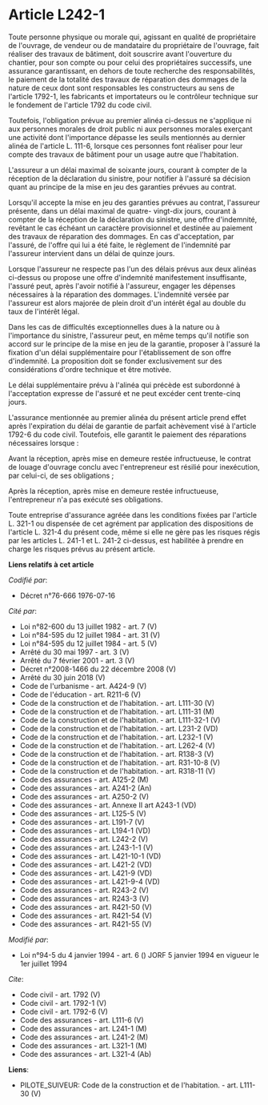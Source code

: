 # Article L242-1

Toute personne physique ou morale qui, agissant en qualité de propriétaire de l'ouvrage, de vendeur ou de mandataire du
propriétaire de l'ouvrage, fait réaliser des travaux de bâtiment, doit souscrire avant l'ouverture du chantier, pour son
compte ou pour celui des propriétaires successifs, une assurance garantissant, en dehors de toute recherche des
responsabilités, le paiement de la totalité des travaux de réparation des dommages de la nature de ceux dont sont
responsables les constructeurs au sens de l'article 1792-1, les fabricants et importateurs ou le contrôleur technique sur le
fondement de l'article 1792 du code civil.

Toutefois, l'obligation prévue au premier alinéa ci-dessus ne s'applique ni aux personnes morales de droit public ni aux
personnes morales exerçant une activité dont l'importance dépasse les seuils mentionnés au dernier alinéa de l'article L.
111-6, lorsque ces personnes font réaliser pour leur compte des travaux de bâtiment pour un usage autre que l'habitation.

L'assureur a un délai maximal de soixante jours, courant à compter de la réception de la déclaration du sinistre, pour
notifier à l'assuré sa décision quant au principe de la mise en jeu des garanties prévues au contrat.

Lorsqu'il accepte la mise en jeu des garanties prévues au contrat, l'assureur présente, dans un délai maximal de quatre-
vingt-dix jours, courant à compter de la réception de la déclaration du sinistre, une offre d'indemnité, revêtant le cas
échéant un caractère provisionnel et destinée au paiement des travaux de réparation des dommages. En cas d'acceptation, par
l'assuré, de l'offre qui lui a été faite, le règlement de l'indemnité par l'assureur intervient dans un délai de quinze
jours.

Lorsque l'assureur ne respecte pas l'un des délais prévus aux deux alinéas ci-dessus ou propose une offre d'indemnité
manifestement insuffisante, l'assuré peut, après l'avoir notifié à l'assureur, engager les dépenses nécessaires à la
réparation des dommages. L'indemnité versée par l'assureur est alors majorée de plein droit d'un intérêt égal au double du
taux de l'intérêt légal.

Dans les cas de difficultés exceptionnelles dues à la nature ou à l'importance du sinistre, l'assureur peut, en même temps
qu'il notifie son accord sur le principe de la mise en jeu de la garantie, proposer à l'assuré la fixation d'un délai
supplémentaire pour l'établissement de son offre d'indemnité. La proposition doit se fonder exclusivement sur des
considérations d'ordre technique et être motivée.

Le délai supplémentaire prévu à l'alinéa qui précède est subordonné à l'acceptation expresse de l'assuré et ne peut excéder
cent trente-cinq jours.

L'assurance mentionnée au premier alinéa du présent article prend effet après l'expiration du délai de garantie de parfait
achèvement visé à l'article 1792-6 du code civil. Toutefois, elle garantit le paiement des réparations nécessaires lorsque :

Avant la réception, après mise en demeure restée infructueuse, le contrat de louage d'ouvrage conclu avec l'entrepreneur est
résilié pour inexécution, par celui-ci, de ses obligations ;

Après la réception, après mise en demeure restée infructueuse, l'entrepreneur n'a pas exécuté ses obligations.

Toute entreprise d'assurance agréée dans les conditions fixées par l'article L. 321-1 ou dispensée de cet agrément par
application des dispositions de l'article L. 321-4 du présent code, même si elle ne gère pas les risques régis par les
articles L. 241-1 et L. 241-2 ci-dessus, est habilitée à prendre en charge les risques prévus au présent article.

**Liens relatifs à cet article**

_Codifié par_:

  - Décret n°76-666 1976-07-16

_Cité par_:

  - Loi n°82-600 du 13 juillet 1982 - art. 7 (V)
  - Loi n°84-595 du 12 juillet 1984 - art. 31 (V)
  - Loi n°84-595 du 12 juillet 1984 - art. 5 (V)
  - Arrêté du 30 mai 1997 - art. 3 (V)
  - Arrêté du 7 février 2001 - art. 3 (V)
  - Décret n°2008-1466 du 22 décembre 2008 (V)
  - Arrêté du 30 juin 2018 (V)
  - Code de l'urbanisme - art. A424-9 (V)
  - Code de l'éducation - art. R211-6 (V)
  - Code de la construction et de l'habitation. - art. L111-30 (V)
  - Code de la construction et de l'habitation. - art. L111-31 (M)
  - Code de la construction et de l'habitation. - art. L111-32-1 (V)
  - Code de la construction et de l'habitation. - art. L231-2 (VD)
  - Code de la construction et de l'habitation. - art. L232-1 (V)
  - Code de la construction et de l'habitation. - art. L262-4 (V)
  - Code de la construction et de l'habitation. - art. R138-3 (V)
  - Code de la construction et de l'habitation. - art. R31-10-8 (V)
  - Code de la construction et de l'habitation. - art. R318-11 (V)
  - Code des assurances - art. A125-2 (M)
  - Code des assurances - art. A241-2 (An)
  - Code des assurances - art. A250-2 (V)
  - Code des assurances - art. Annexe II art A243-1 (VD)
  - Code des assurances - art. L125-5 (V)
  - Code des assurances - art. L191-7 (V)
  - Code des assurances - art. L194-1 (VD)
  - Code des assurances - art. L242-2 (V)
  - Code des assurances - art. L243-1-1 (V)
  - Code des assurances - art. L421-10-1 (VD)
  - Code des assurances - art. L421-2 (VD)
  - Code des assurances - art. L421-9 (VD)
  - Code des assurances - art. L421-9-4 (VD)
  - Code des assurances - art. R243-2 (V)
  - Code des assurances - art. R243-3 (V)
  - Code des assurances - art. R421-50 (V)
  - Code des assurances - art. R421-54 (V)
  - Code des assurances - art. R421-55 (V)

_Modifié par_:

  - Loi n°94-5 du 4 janvier 1994 - art. 6 () JORF 5 janvier 1994 en vigueur le 1er juillet 1994

_Cite_:

  - Code civil - art. 1792 (V)
  - Code civil - art. 1792-1 (V)
  - Code civil - art. 1792-6 (V)
  - Code des assurances - art. L111-6 (V)
  - Code des assurances - art. L241-1 (M)
  - Code des assurances - art. L241-2 (M)
  - Code des assurances - art. L321-1 (M)
  - Code des assurances - art. L321-4 (Ab)

**Liens**:

  - PILOTE_SUIVEUR: Code de la construction et de l'habitation. - art. L111-30 (V)
